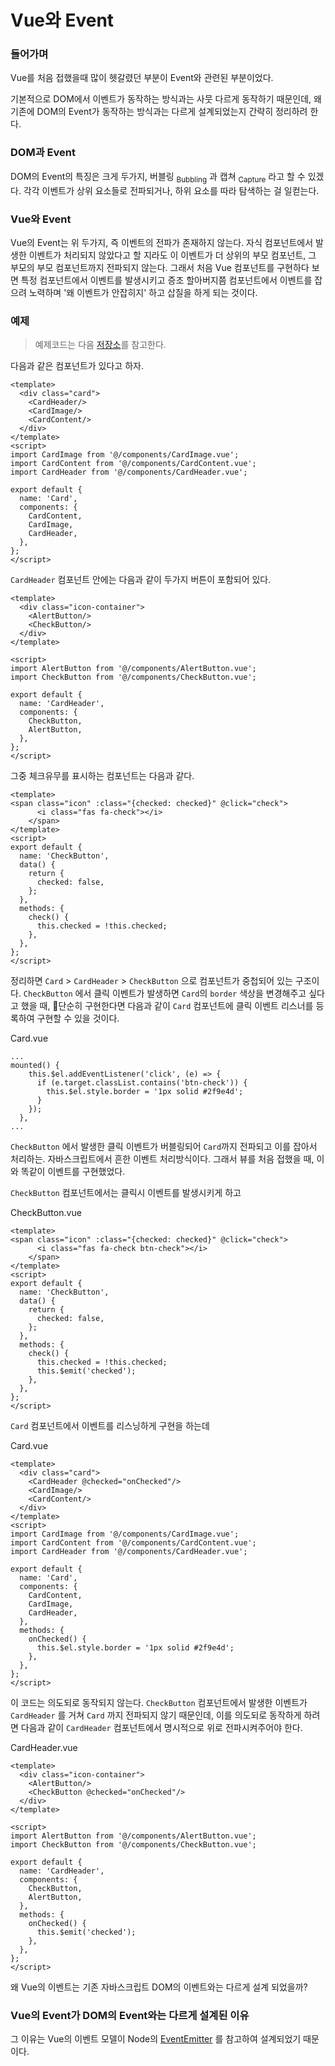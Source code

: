# Vue와 Event

### 들어가며
Vue를 처음 접했을때 많이 헷갈렸던 부분이 Event와 관련된 부분이었다.

기본적으로 DOM에서 이벤트가 동작하는 방식과는 사뭇 다르게 동작하기 때문인데, 왜 기존에 DOM의 Event가 동작하는 방식과는 다르게 설계되었는지 간략히 정리하려 한다.

### DOM과 Event
DOM의 Event의 특징은 크게 두가지, 버블링 <sub>Bubbling</sub> 과 캡쳐 <sub>Capture</sub> 라고 할 수 있겠다. 각각 이벤트가 상위 요소들로 전파되거나, 하위 요소를 따라 탐색하는 걸 일컫는다.

### Vue와 Event
Vue의 Event는 위 두가지, 즉 이벤트의 전파가 존재하지 않는다. 자식 컴포넌트에서 발생한 이벤트가 처리되지 않았다고 할 지라도 이 이벤트가 더 상위의 부모 컴포넌트, 그 부모의 부모 컴포넌트까지 전파되지 않는다. 그래서 처음 Vue 컴포넌트를 구현하다 보면 특정 컴포넌트에서 이벤트를 발생시키고 증조 할아버지쯤 컴포넌트에서 이벤트를 잡으려 노력하며 '왜 이벤트가 안잡히지' 하고 삽질을 하게 되는 것이다.

### 예제
> 예제코드는 다음 [저장소](https://github.com/genie-youn/til-vue-event)를 참고한다.

다음과 같은 컴포넌트가 있다고 하자.

```vue
<template>
  <div class="card">
    <CardHeader/>
    <CardImage/>
    <CardContent/>
  </div>
</template>
<script>
import CardImage from '@/components/CardImage.vue';
import CardContent from '@/components/CardContent.vue';
import CardHeader from '@/components/CardHeader.vue';

export default {
  name: 'Card',
  components: {
    CardContent,
    CardImage,
    CardHeader,
  },
};
</script>
```

`CardHeader` 컴포넌트 안에는 다음과 같이 두가지 버튼이 포함되어 있다.

```vue
<template>
  <div class="icon-container">
    <AlertButton/>
    <CheckButton/>
  </div>
</template>

<script>
import AlertButton from '@/components/AlertButton.vue';
import CheckButton from '@/components/CheckButton.vue';

export default {
  name: 'CardHeader',
  components: {
    CheckButton,
    AlertButton,
  },
};
</script>
```

그중 체크유무를 표시하는 컴포넌트는 다음과 같다.
```vue
<template>
<span class="icon" :class="{checked: checked}" @click="check">
      <i class="fas fa-check"></i>
    </span>
</template>
<script>
export default {
  name: 'CheckButton',
  data() {
    return {
      checked: false,
    };
  },
  methods: {
    check() {
      this.checked = !this.checked;
    },
  },
};
</script>
```

정리하면 `Card` > `CardHeader` > `CheckButton` 으로 컴포넌트가 중첩되어 있는 구조이다.
`CheckButton` 에서 클릭 이벤트가 발생하면 `Card`의 `border` 색상을 변경해주고 싶다고 했을 때, 단순히 구현한다면 다음과 같이 `Card` 컴포넌트에 클릭 이벤트 리스너를 등록하여 구현할 수 있을 것이다.

Card.vue
```vue
...
mounted() {
    this.$el.addEventListener('click', (e) => {
      if (e.target.classList.contains('btn-check')) {
        this.$el.style.border = '1px solid #2f9e4d';
      }
    });
  },
...
```

`CheckButton` 에서 발생한 클릭 이벤트가 버블링되어 `Card`까지 전파되고 이를 잡아서 처리하는. 자바스크립트에서 흔한 이벤트 처리방식이다. 그래서 뷰를 처음 접했을 때, 이와 똑같이 이벤트를 구현했었다.

`CheckButton` 컴포넌트에서는 클릭시 이벤트를 발생시키게 하고

CheckButton.vue
```vue
<template>
<span class="icon" :class="{checked: checked}" @click="check">
      <i class="fas fa-check btn-check"></i>
    </span>
</template>
<script>
export default {
  name: 'CheckButton',
  data() {
    return {
      checked: false,
    };
  },
  methods: {
    check() {
      this.checked = !this.checked;
      this.$emit('checked');
    },
  },
};
</script>
```

`Card` 컴포넌트에서 이벤트를 리스닝하게 구현을 하는데

Card.vue
```vue
<template>
  <div class="card">
    <CardHeader @checked="onChecked"/>
    <CardImage/>
    <CardContent/>
  </div>
</template>
<script>
import CardImage from '@/components/CardImage.vue';
import CardContent from '@/components/CardContent.vue';
import CardHeader from '@/components/CardHeader.vue';

export default {
  name: 'Card',
  components: {
    CardContent,
    CardImage,
    CardHeader,
  },
  methods: {
    onChecked() {
      this.$el.style.border = '1px solid #2f9e4d';
    },
  },
};
</script>
```

이 코드는 의도되로 동작되지 않는다.
`CheckButton` 컴포넌트에서 발생한 이벤트가 `CardHeader` 를 거쳐 `Card` 까지 전파되지 않기 때문인데, 이를 의도되로 동작하게 하려면 다음과 같이 `CardHeader` 컴포넌트에서 명시적으로 위로 전파시켜주어야 한다.

CardHeader.vue
```vue
<template>
  <div class="icon-container">
    <AlertButton/>
    <CheckButton @checked="onChecked"/>
  </div>
</template>

<script>
import AlertButton from '@/components/AlertButton.vue';
import CheckButton from '@/components/CheckButton.vue';

export default {
  name: 'CardHeader',
  components: {
    CheckButton,
    AlertButton,
  },
  methods: {
    onChecked() {
      this.$emit('checked');
    },
  },
};
</script>
```

왜 Vue의 이벤트는 기존 자바스크립트 DOM의 이벤트와는 다르게 설계 되었을까?

### Vue의 Event가 DOM의 Event와는 다르게 설계된 이유
그 이유는 Vue의 이벤트 모델이 Node의 [EventEmitter](https://nodejs.org/api/events.html#events_class_eventemitter) 를 참고하여 설계되었기 때문이다.

>
